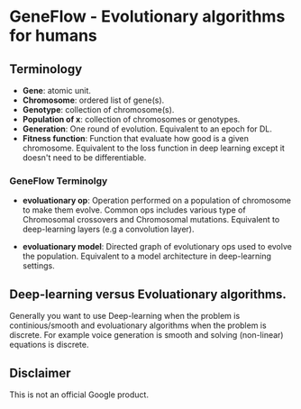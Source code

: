 # GeneFlow - Evolutionary algorithms for humans

## Terminology

- **Gene**: atomic unit.
- **Chromosome**: ordered list of gene(s).
- **Genotype**: collection of chromosome(s).
- **Population of x**: collection of chromosomes or genotypes.
- **Generation**: One round of evolution. Equivalent to an epoch for DL.
- **Fitness function**: Function that evaluate how good is a given
chromosome. Equivalent to the loss function in deep learning except it doesn't
need to be differentiable.

### GeneFlow Terminolgy

- **evoluationary op**: Operation performed on a population of chromosome to
make them evolve. Common ops includes various type of Chromosomal crossovers
and Chromosomal mutations. Equivalent to deep-learning layers
(e.g a convolution layer).

- **evoluationary model**: Directed graph of evolutionary ops used to evolve
the population. Equivalent to a model architecture in deep-learning settings.

## Deep-learning versus Evoluationary algorithms.

Generally you want to use Deep-learning when the problem is continious/smooth
and evoluationary algorithms when the problem is discrete. For example voice
generation is smooth and solving (non-linear) equations is discrete.

## Disclaimer

This is not an official Google product.
